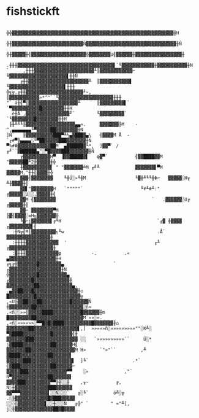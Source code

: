 # fishstickft

               ╬╬▓▓▓▓▓▓▓▓▓▓▓▓▓▓▓▓▓▓▓▓▓▓▓▓▓▓▓▓▓▓▓▓▓▓▓▓▓▓▓▓▓▓▓▓▓▓▓▓▓▓▓▓▓▓▓▓▓▓▓╫H
              ╬╫▓▓▓▓▓▓▓▓▓▓▓▓▓▓▓▓▓▓▓▓▓▓▓▓▓▓Ñ▓▓▓▓▓▓▓▓▓▓▓▓▓▓▓▓▓▓▓▓▓▓▓▓▓▓▓▓▓▓▓▓▓╫Ñ
             ╬╫▓▓▓▓▓╫╣▓▓▓▓▓▓▓▓▓▓▓▓▓▓▓▓▓▓▓▓╬▓▓▓▓▓▓▓▓U╣▓▓▓▓▓▓╫▓▓▓▓▓▓▓▓▓▓▓▓▓▓▓▓▓╫
           .╫╫╫▓▓▓▓▓▓▓▓▓▓▓▓▓▓▓▓▓▓▓▓▓▓▓▓▓▓▓▓▓▓▓▓▓▓▓▌`╙▓▓▓▓▓▓▓▓▓▓▓▓╫▓▓▓▓▓▓▓▓▓▓▓╫N
    `     ,╫╫╫▓▓▓▓▓▓▓▓▓▓▓▓▓▓▓▓▓▓▓▓▓▓╨║▓▓▓▓▓▓▓▓▓▓▓▓⌐  ╚▓▓▓▓▓▓▓▓▓▓▓▓▓▓▓▓▓▓▓▓▓▌╫╫Ñ
         ╔╫╫▓▓▓▓▓▓▓▓▓▓▓▓▓▓▓▓▓▓▓▓▓▓╨  ║▓▓▓▓▓▓▓▓▓▓▓▌    ╙▓▓▓▓▓▓▓▓▓▓▓▓▓▓▓▓▓▓▓▓▌╫╫╫
    ╬╗╦.╔╫╫▓▓▓▓▓▓▓▓▓▓▓▓▓▓▓▓▓▓▓▓▓╜~,  ║▓▓▓▓▓▓▓▓▓▓▓»*^"``╙▓▓▓▓▓▓▓▓▓▓▓▓▓▓▓▓▓▓▓▓╫╫╫
    "` á╫╣▀╢▓▓▓▓▓▓▓▓▓▓▓▓▓▓▓▓▓▓╨      ║▓▓▓▓▓▓▓▓▓▌`       `▀▓▓▓▓▓▓▓▓▓▓█▓▓▓▓▓▓▓▓╫╫H
      é╫Å`,▓▓▓▓▓▓▓▓▓▓▓▓▓▓▓▓╜`        ╙▓▓▓▓▓▓▓▓▓`          `╙▓▓▓▓▓▓▓▓█▓▓▓▓▓▓▓▓╫╫H
     ╟╫╩╙╙╟▓▓▓▓▓▓▓▓▓▓▓▓▓▓▓▓▓▓▄▄».     ▓▓▓▓▓▓▓╟M    -^,▄▄▄▄▄▄▄╙▀▓▓▓▓▓██▓▓▓▓▓▓▓▓╫N
    ]Ñ`   ╟▓▓▓▓▓▓▓▓▓▓███▀╨½▄▓███▓▄\   ╣▓▓▓▓M Å  -`╓#▀╠▄▄▄▄░╙▀██▓▓▓▓▓███▓▓▓▓▓▓▓╫Ñ
    ▀%#Φ▓▓▓▓▓▓▓▓▓▓▓▓██M` ▄██████▓╙*,  ]▓▓▀` /   ╓╜``▓██████▄"░▀█▓▓▓▓███▓▓▓▓▓▓▓╫Ñ
         ╔▓▓▓▓▓▓▓▓▓▓H▀  ▐▓▓█████▓▌   φ▓▀`          ╣▓▓████▓▓M "▓▓▓▓▓██╨2╫▓▓▓▓▓╫╬
         ╫▓▓▓▓▓▓▓▓▓▓▌ " "▓▓▓▓▓▓▓╧M ╓╝╨             ▓▓▓▓▓▓▓▌▀M  ▓▓▓▓▓M,^╫╫╣▓▓▓▓╫╬
         ▓▓▓╢▓▓▓▓▓▓▓▓    ╙╫Ü░»╙╫M                  ╙▓╫╨╙╙╫Φ⌐   ▓▓▓▓▓░H╥ ╩╫▓▓▓▓╫╣
         ▓▓▌"▓▓▓▓▓▓▓▓H   `"""""`                     ╙¥╨#╨:"  ╔▓▓▓▓▓░U░░.▓▓▓▓▓╫╣
         ▓▓M ╣▓▓▓▓▓▓▓▓                                   `   .▓▓▓▓▓▓░U╔ ╔▓▓▓▓▓╫╣
         ▓▓⌐ ▓▓▓▓▓▓▓▓▀M                                      ╟▓╢▓▓▓▓░≡H╗▓▓▓▓▓▓▓╬
         ╚▓⌐j▓▓▓▓▓▓▓▌╔╙H                                   `╓▓ ╫▓▓▓▓ ╓▓▓▓▓▓▓▓▓▌╣
      :╫N╦╣M║▓▓▓▓▓▓▓▓▓╕╙w                                  .Å` ▓▓▓▓▓▓▓▓▓▓▓▓▓▓▓▓╫
      :╫╫╫╫▓▓▓▓▓▓▓▓▓▓▓▓  '                                ╓╨  ╔▓▓▓▓▓▓▓▓▓▓▓▓▓▓▓▓╫
      :▓╫╫╫▓▓▓▓▓▓▓▓▓▓▓▓φ           -.          .«            ▄▓▓▓▓▓▓▓▓▓▓▓▓▓▓▓▓▓╫H
    ╓╗╔╫▓▓▓▓▓▓▓█▓▓▓▓▓▓▓▓▄                  `               ╓▓▓▓▓▓▓▓▓▓▓▓▓▓▓▓▓▓▓▓╫N
    ╬▓▓▓▓▓▓▓▓▓▓█▓▓▓▓▓▓▓▓▓▓▄                              ╓▓▓▓▓▓▓▓▓█▓▓▓▓▓▓▓▓▓▓▓▓▓╫
    ▓▓▓▓▓▓▓▓▓▓██▓▓▓▓▓▓▓▓▓▓▓▓▄,                        .▄▓▓██▓▓▓█▓▓▓▓▓▓▓▓▓▓▓▓▓▓▓▓╫⌂
    █▓▓▓▓▓▓▓▓▓█▓▓▓▓▓▓▓▓▓▓▓▓▓▓▓▓╦                   ,«U╟▓▓██▓▓▓██▓▓▓▓▓▓▓▓▓▓█▓▓▓▓▓▓Ñ
    ╫▓▓▓▓▓▓▓▓██▓▓▓▓▓▓▓▓▓▓▓▓▓▓▓▓▓░ñ≈            ,«ñ░░»»╣▓▓▓▓▓████▓▓▓▓▓▓▓▓▓▓█▓▓▓▓▓▓╫m
    █▓▓▓▓▓▓▓▓██▓▓▓▓▓▓▓▓▓▓▓▓▓▓▓▓▓M`»»░«.    ,«ñ░»»»»»»░▀▀█▓█▓████▓▓▓▓▓▓▓▓▓▓█▓▓▓▓▓▓▓╫⌂
    ▓▓▓▓▓▓▓▓██▓▓▓▓▓▓▓▓▓▓▓▓▓▓▓▓▌,]  »»»»»ñ░»»»»»»»»»""░K╩░ ▀▓████▓▓▓▓▓▓▓▓▓▓█▓▓▓▓▓▓▓╣╫
    ▓▓▓▓▓▓▓███▓▓▓▓▓▓▓▓▓▓▓▓▓▓▓▓ ░░   `»»»»»»»»»»``     Ü░* j▓████▓▓▓▓▓▓▓▓▓▓██▓▓▓▓▓▓H╣
    ▓▓▓▓▓▓▓██▓▓▓▓▓▓▓▓▓▓▓▓▓▓▓▓M H»     `"»"``         ,╨    ▓████▓▓▓▓▓▓▓▓▓▓██▓▓▓▓▓▓▌
    ▓▓▓▓▓▓███▓▓▓▓▓▓▓▓▓▓▓▓▓▓▓▌  ]╚`                .*`      ╣▓███▓▓▓▓▓▓▓▓▓▓▓██▓▓▓▓▓▓⌐
    ▓▓▓▓▓███▓▓▓▓▓▓▓▓▓▓▓▓▓▓▀▀    ░»             ,"`          Ñ▀▓▓▓▓▓▓▓▓▓▓▓▓▓██▓▓▓▓▓▓▌
    ▓▓▓▓███▓▓▓▓▓▓▓▓▓▀▀╠╫░░╫    ,╥~          ╔,              Ñ░╫▓▓▓▓▓▓▓▓▓▓▓▓███▓▓▓▓▓▓
    ▓▓▀▀▀▓▓▓▓▓▓▓▓▓▓▌░░Ñ░░░`   ╔░╚`         ó╩░╦            .░╠▓▓▓▓▓▓▓▓▓▓▓▓█▓███▓▓▓▓▓
    ░░░╣▓▓▓▓▓▓▓▓▓▓▌░░╫░░░Ñ   ╔╠" `        " ≈"╨],          j░╫▓▓▓▓▓▓▓▓▓▓▓▓▓▓██▓█▓▓▓▓

